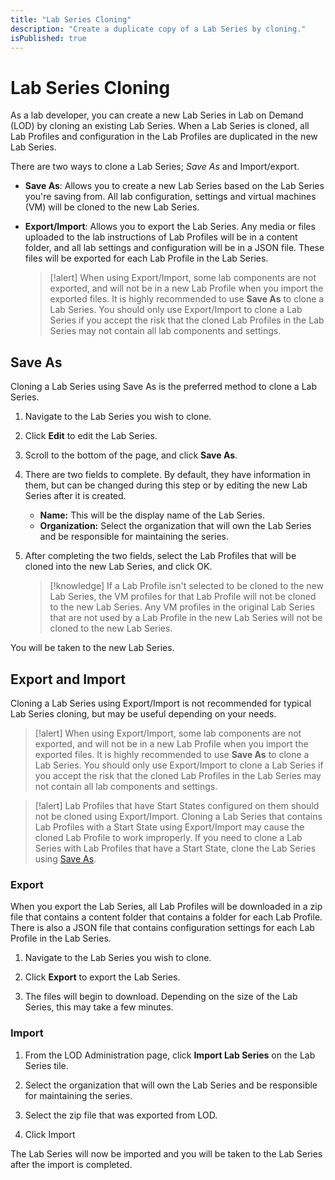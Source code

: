 ```yaml
---
title: "Lab Series Cloning"
description: "Create a duplicate copy of a Lab Series by cloning."
isPublished: true
---
```


# Lab Series Cloning 

As a lab developer, you can create a new Lab Series in Lab on Demand (LOD) by cloning an existing Lab Series. When a Lab Series is cloned, all Lab Profiles and configuration in the Lab Profiles are duplicated in the new Lab Series. 

There are two ways to clone a Lab Series;  _Save As_ and Import/export. 

- **Save As**: Allows you to create a new Lab Series based on the Lab Series you're saving from. All lab configuration, settings and virtual machines (VM) will be cloned to the new Lab Series.

- **Export/Import**: Allows you to export the Lab Series. Any media or files uploaded to the lab instructions of Lab Profiles will be in a content folder, and all lab settings and configuration will be in a JSON file. These files will be exported for each Lab Profile in the Lab Series. 

    >[!alert] When using Export/Import, some lab components are not exported, and will not be in a new Lab Profile when you import the exported files. It is highly recommended to use **Save As** to clone a Lab Series. You should only use Export/Import to clone a Lab Series if you accept the risk that the cloned Lab Profiles in the Lab Series may not contain all lab components and settings.

## Save As

Cloning a Lab Series using Save As is the preferred method to clone a Lab Series. 

1. Navigate to the Lab Series you wish to clone. 

1. Click **Edit** to edit the Lab Series. 

1. Scroll to the bottom of the page, and click **Save As**. 

1. There are two fields to complete. By default, they have information in them, but can be changed during this step or by editing the new Lab Series after it is created. 

    - **Name:** This will be the display name of the Lab Series.
    - **Organization:** Select the organization that will own the Lab Series and be responsible for maintaining the series. 

1. After completing the two fields, select the Lab Profiles that will be cloned into the new Lab Series, and click OK. 

    >[!knowledge] If a Lab Profile isn't selected to be cloned to the new Lab Series, the VM profiles for that Lab Profile will not be cloned to the new Lab Series. Any VM profiles in the original Lab Series that are not used by a Lab Profile in the new Lab Series will not be cloned to the new Lab Series. 

You will be taken to the new Lab Series. 

## Export and Import

Cloning a Lab Series using Export/Import is not recommended for typical Lab Series cloning, but may be useful depending on your needs. 

>[!alert] When using Export/Import, some lab components are not exported, and will not be in a new Lab Profile when you import the exported files. It is highly recommended to use **Save As** to clone a Lab Series. You should only use Export/Import to clone a Lab Series if you accept the risk that the cloned Lab Profiles in the Lab Series may not contain all lab components and settings.

>[!alert] Lab Profiles that have Start States configured on them should not be cloned using Export/Import. Cloning a Lab Series that contains Lab Profiles with a Start State using Export/Import may cause the cloned Lab Profile to work improperly. If you need to clone a Lab Series with Lab Profiles that have a Start State, clone the Lab Series using [Save As](#save-as).

### Export

When you export the Lab Series, all Lab Profiles will be downloaded in a zip file that contains a content folder that contains a folder for each Lab Profile. There is also a JSON file that contains configuration settings for each Lab Profile in the Lab Series. 

1. Navigate to the Lab Series you wish to clone. 

1. Click **Export** to export the Lab Series. 

1. The files will begin to download. Depending on the size of the Lab Series, this may take a few minutes. 

### Import

1. From the LOD Administration page, click **Import Lab Series** on the Lab Series tile. 

1. Select the organization that will own the Lab Series and be responsible for maintaining the series. 

1. Select the zip file that was exported from LOD. 

1. Click Import

The Lab Series will now be imported and you will be taken to the Lab Series after the import is completed. 














